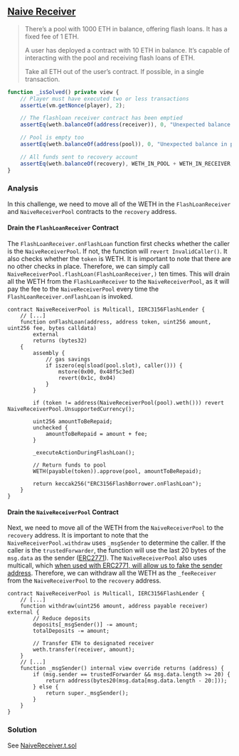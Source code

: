 ## [Naive Receiver](https://www.damnvulnerabledefi.xyz/challenges/naive-receiver/)

> There’s a pool with 1000 ETH in balance, offering flash loans. It has a fixed fee of 1 ETH.
>
> A user has deployed a contract with 10 ETH in balance. It’s capable of interacting with the pool and receiving flash loans of ETH.
>
> Take all ETH out of the user’s contract. If possible, in a single transaction.

```javascript
function _isSolved() private view {
    // Player must have executed two or less transactions
    assertLe(vm.getNonce(player), 2);

    // The flashloan receiver contract has been emptied
    assertEq(weth.balanceOf(address(receiver)), 0, "Unexpected balance in receiver contract");

    // Pool is empty too
    assertEq(weth.balanceOf(address(pool)), 0, "Unexpected balance in pool");

    // All funds sent to recovery account
    assertEq(weth.balanceOf(recovery), WETH_IN_POOL + WETH_IN_RECEIVER, "Not enough WETH in recovery account");
}
```



### Analysis

In this challenge, we need to move all of the WETH in the `FlashLoanReceiver` and `NaiveReceiverPool` contracts to the `recovery` address.

#### Drain the `FlashLoanReceiver` Contract
The `FlashLoanReceiver.onFlashLoan` function first checks whether the caller is the `NaiveReceiverPool`. If not, the function will `revert InvalidCaller()`. It also checks whether the `token` is WETH. It is important to note that there are no other checks in place. Therefore, we can simply call `NaiveReceiverPool.flashLoan(FlashLoanReceiver,)` ten times. This will drain all the WETH from the `FlashLoanReceiver` to the `NaiveReceiverPool`, as it will pay the fee to the `NaiveReceiverPool` every time the `FlashLoanReceiver.onFlashLoan` is invoked.

```solidity
contract NaiveReceiverPool is Multicall, IERC3156FlashLender {    
    // [...]
    function onFlashLoan(address, address token, uint256 amount, uint256 fee, bytes calldata)
        external
        returns (bytes32)
    {
        assembly {
            // gas savings
            if iszero(eq(sload(pool.slot), caller())) {
                mstore(0x00, 0x48f5c3ed)
                revert(0x1c, 0x04)
            }
        }

        if (token != address(NaiveReceiverPool(pool).weth())) revert NaiveReceiverPool.UnsupportedCurrency();

        uint256 amountToBeRepaid;
        unchecked {
            amountToBeRepaid = amount + fee;
        }

        _executeActionDuringFlashLoan();

        // Return funds to pool
        WETH(payable(token)).approve(pool, amountToBeRepaid);

        return keccak256("ERC3156FlashBorrower.onFlashLoan");
    }
}
```

#### Drain the `NaiveReceiverPool` Contract
Next, we need to move all of the WETH from the `NaiveReceiverPool` to the `recovery` address. It is important to note that the `NaiveReceiverPool.withdraw` uses `_msgSender` to determine the caller. If the caller is the `trustedForwarder`, the function will use the last 20 bytes of the `msg.data` as the sender ([ERC2771](https://docs.openzeppelin.com/contracts/5.x/api/metatx)). The `NaiveReceiverPool` also uses multicall, which [when used with ERC2771, will allow us to fake the sender address](https://blog.openzeppelin.com/arbitrary-address-spoofing-vulnerability-erc2771context-multicall-public-disclosure). Therefore, we can withdraw all the WETH as the `_feeReceiver` from the `NaiveReceiverPool` to the `recovery` address.

```solidity
contract NaiveReceiverPool is Multicall, IERC3156FlashLender {
    // [...]
    function withdraw(uint256 amount, address payable receiver) external {
        // Reduce deposits
        deposits[_msgSender()] -= amount;
        totalDeposits -= amount;

        // Transfer ETH to designated receiver
        weth.transfer(receiver, amount);
    }
    // [...]
    function _msgSender() internal view override returns (address) {
        if (msg.sender == trustedForwarder && msg.data.length >= 20) {
            return address(bytes20(msg.data[msg.data.length - 20:]));
        } else {
            return super._msgSender();
        }
    }
}
```

### Solution
See [NaiveReceiver.t.sol](./NaiveReceiver.t.sol#L81)
